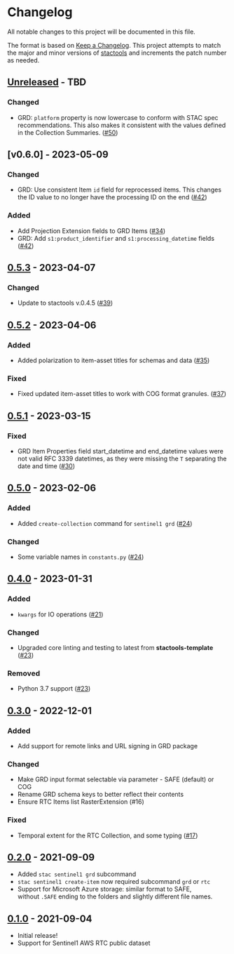 # Changelog

<!-- markdownlint-disable MD024 -->

All notable changes to this project will be documented in this file.

The format is based on [Keep a Changelog](https://keepachangelog.com/en/1.0.0/).
This project attempts to match the major and minor versions of
[stactools](https://github.com/stac-utils/stactools) and increments the patch
number as needed.

## [Unreleased] - TBD

### Changed

- GRD: `platform` property is now lowercase to conform with STAC spec recommendations. This also makes it consistent with the values defined in the Collection Summaries. ([#50](https://github.com/stactools-packages/sentinel1/pull/50))

## [v0.6.0] - 2023-05-09

### Changed

- GRD: Use consistent Item `id` field for reprocessed items. This changes the ID value
  to no longer have the processing ID on the end ([#42](https://github.com/stactools-packages/sentinel1/pull/42))

### Added

- Add Projection Extension fields to GRD Items ([#34](https://github.com/stactools-packages/sentinel1/pull/34))
- GRD: Add `s1:product_identifier` and `s1:processing_datetime` fields ([#42](https://github.com/stactools-packages/sentinel1/pull/42))

## [0.5.3] - 2023-04-07

### Changed

- Update to stactools v.0.4.5 ([#39](https://github.com/stactools-packages/sentinel1/pull/39))

## [0.5.2] - 2023-04-06

### Added

- Added polarization to item-asset titles for schemas and data ([#35](https://github.com/stactools-packages/sentinel1/pull/35))

### Fixed

- Fixed updated item-asset titles to work with COG format granules. ([#37](https://github.com/stactools-packages/sentinel1/pull/37))

## [0.5.1] - 2023-03-15

### Fixed

- GRD Item Properties field start_datetime and end_datetime values were not valid
  RFC 3339 datetimes, as they were missing the `T` separating the date and time ([#30](https://github.com/stactools-packages/sentinel1/pull/30))

## [0.5.0] - 2023-02-06

### Added

- Added `create-collection` command for `sentinel1 grd` ([#24](https://github.com/stactools-packages/sentinel1/pull/24))

### Changed

- Some variable names in `constants.py` ([#24](https://github.com/stactools-packages/sentinel1/pull/24))

## [0.4.0] - 2023-01-31

### Added

- `kwargs` for IO operations ([#21](https://github.com/stactools-packages/sentinel1/pull/21))

### Changed

- Upgraded core linting and testing to latest from **stactools-template** ([#23](https://github.com/stactools-packages/sentinel1/pull/23))

### Removed

- Python 3.7 support ([#23](https://github.com/stactools-packages/sentinel1/pull/23))

## [0.3.0] - 2022-12-01

### Added

- Add support for remote links and URL signing in GRD package

### Changed

- Make GRD input format selectable via parameter - SAFE (default) or COG
- Rename GRD schema keys to better reflect their contents
- Ensure RTC Items list RasterExtension (#16)

### Fixed

- Temporal extent for the RTC Collection, and some typing ([#17](https://github.com/stactools-packages/sentinel1/pull/17))

## [0.2.0] - 2021-09-09

- Added `stac sentinel1 grd` subcommand
- `stac sentinel1 create-item` now required subcommand `grd` or `rtc`
- Support for Microsoft Azure storage: similar format to SAFE,\
without `.SAFE` ending to the folders and slightly different file names.

## [0.1.0] - 2021-09-04

- Initial release!
- Support for Sentinel1 AWS RTC public dataset

[Unreleased]: https://github.com/stactools-packages/sentinel1/compare/v0.6.0...HEAD
[0.6.0]: https://github.com/stactools-packages/sentinel1/compare/v0.5.3...v0.6.0
[0.5.3]: https://github.com/stactools-packages/sentinel1/compare/v0.5.2...v0.5.3
[0.5.2]: https://github.com/stactools-packages/sentinel1/compare/v0.5.1...v0.5.2
[0.5.1]: https://github.com/stactools-packages/sentinel1/compare/v0.5.0...v0.5.1
[0.5.0]: https://github.com/stactools-packages/sentinel1/compare/v0.4.0...v0.5.0
[0.4.0]: https://github.com/stactools-packages/sentinel1/compare/v0.3.0...v0.4.0
[0.3.0]: https://github.com/stactools-packages/sentinel1/compare/v0.2.0...v0.3.0
[0.2.0]: https://github.com/stactools-packages/sentinel1/compare/v0.1.0...v0.2.0
[0.1.0]: https://github.com/stactools-packages/sentinel1/releases/tag/v0.1.0
